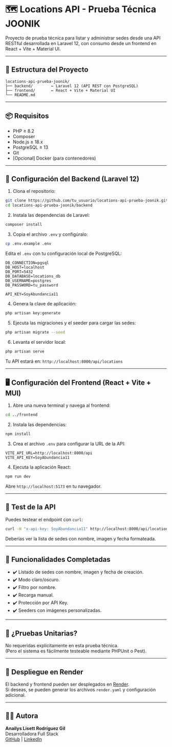 # 🗺️ Locations API - Prueba Técnica JOONIK

Proyecto de prueba técnica para listar y administrar sedes desde una API RESTful desarrollada en Laravel 12, con consumo desde un frontend en React + Vite + Material UI.

---

## 🧱 Estructura del Proyecto

```
locations-api-prueba-joonik/
├── backend/        ← Laravel 12 (API REST con PostgreSQL)
├── frontend/       ← React + Vite + Material UI
└── README.md
```

---

## 📦 Requisitos

- PHP ≥ 8.2
- Composer
- Node.js ≥ 18.x
- PostgreSQL ≥ 13
- Git
- [Opcional] Docker (para contenedores)

---

## 🔧 Configuración del Backend (Laravel 12)

1. Clona el repositorio:

```bash
git clone https://github.com/tu_usuario/locations-api-prueba-joonik.git
cd locations-api-prueba-joonik/backend
```

2. Instala las dependencias de Laravel:

```bash
composer install
```

3. Copia el archivo `.env` y configúralo:

```bash
cp .env.example .env
```

Edita el `.env` con tu configuración local de PostgreSQL:

```dotenv
DB_CONNECTION=pgsql
DB_HOST=localhost
DB_PORT=5432
DB_DATABASE=locations_db
DB_USERNAME=postgres
DB_PASSWORD=tu_password

API_KEY=SoyAbundancia11
```

4. Genera la clave de aplicación:

```bash
php artisan key:generate
```

5. Ejecuta las migraciones y el seeder para cargar las sedes:

```bash
php artisan migrate --seed
```

6. Levanta el servidor local:

```bash
php artisan serve
```

Tu API estará en: `http://localhost:8000/api/locations`

---

## 🖥️ Configuración del Frontend (React + Vite + MUI)

1. Abre una nueva terminal y navega al frontend:

```bash
cd ../frontend
```

2. Instala las dependencias:

```bash
npm install
```

3. Crea el archivo `.env` para configurar la URL de la API:

```dotenv
VITE_API_URL=http://localhost:8000/api
VITE_API_KEY=SoyAbundancia11
```

4. Ejecuta la aplicación React:

```bash
npm run dev
```

Abre `http://localhost:5173` en tu navegador.

---

## 🔁 Test de la API

Puedes testear el endpoint con `curl`:

```bash
curl -H "x-api-key: SoyAbundancia11" http://localhost:8000/api/locations
```

Deberías ver la lista de sedes con nombre, imagen y fecha formateada.

---

## 🎯 Funcionalidades Completadas

- ✔️ Listado de sedes con nombre, imagen y fecha de creación.
- ✔️ Modo claro/oscuro.
- ✔️ Filtro por nombre.
- ✔️ Recarga manual.
- ✔️ Protección por API Key.
- ✔️ Seeders con imágenes personalizadas.

---

## 🧪 ¿Pruebas Unitarias?

No requeridas explícitamente en esta prueba técnica.  
(Pero el sistema es fácilmente testeable mediante PHPUnit o Pest).

---

## 🚀 Despliegue en Render

El backend y frontend pueden ser desplegados en [Render](https://render.com).  
Si deseas, se pueden generar los archivos `render.yaml` y configuración adicional.

---

## 👩‍💻 Autora

**Anailys Lisett Rodríguez Gil**  
Desarrolladora Full Stack  
[GitHub](https://github.com/) | [LinkedIn](https://www.linkedin.com/)